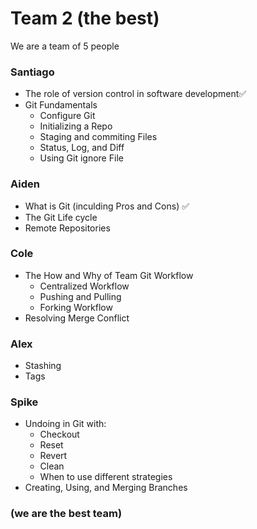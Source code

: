 # Team 2 (the best)

We are a team of 5 people
### Santiago
- The role of version control in software development✅
- Git Fundamentals
  - Configure Git
  - Initializing a Repo
  - Staging and commiting Files
  - Status, Log, and Diff
  - Using Git ignore File
### Aiden
  - What is Git (inculding Pros and Cons) ✅
  - The Git Life cycle
  - Remote Repositories
### Cole
  - The How and Why of Team Git Workflow
    - Centralized Workflow
    - Pushing and Pulling
    - Forking Workflow
  - Resolving Merge Conflict
### Alex
  - Stashing
  - Tags
### Spike
  - Undoing in Git with:
    - Checkout
    - Reset
    - Revert
    - Clean
    - When to use different strategies
  - Creating, Using, and Merging Branches

### (we are the best team)
